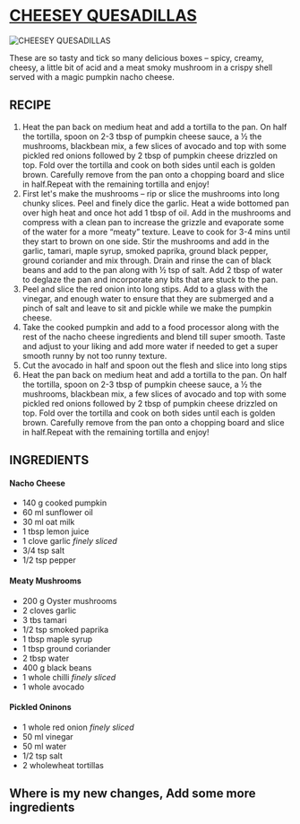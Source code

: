 # [CHEESEY QUESADILLAS](https://thehappypear.ie/creamy-pumpkin-cheese-quesadillas/)

![CHEESEY QUESADILLAS](https://thehappypear.ie/wp-content/uploads/2022/10/Screenshot-2022-10-09-at-16.22.38.png)

These are so tasty and tick so many delicious boxes – spicy, creamy, cheesy, a little bit of acid and a meat smoky mushroom in a crispy shell served with a magic pumpkin nacho cheese.

## RECIPE

1. Heat the pan back on medium heat and add a tortilla to the pan. On half the tortilla, spoon on 2-3 tbsp of pumpkin cheese sauce, a ½ the mushrooms, blackbean mix, a few slices of avocado and top with some pickled red onions followed by 2 tbsp of pumpkin cheese drizzled on top. Fold over the tortilla and cook on both sides until each is golden brown. Carefully remove from the pan onto a chopping board and slice in half.Repeat with the remaining tortilla and enjoy!
2. First let's make the mushrooms – rip or slice the mushrooms into long chunky slices. Peel and finely dice the garlic. Heat a wide bottomed pan over high heat and once hot add 1 tbsp of oil. Add in the mushrooms and compress with a clean pan to increase the grizzle and evaporate some of the water for a more “meaty” texture. Leave to cook for 3-4 mins until they start to brown on one side. Stir the mushrooms and add in the garlic, tamari, maple syrup, smoked paprika, ground black pepper, ground coriander and mix through. Drain and rinse the can of black beans and add to the pan along with ½ tsp of salt. Add 2 tbsp of water to deglaze the pan and incorporate any bits that are stuck to the pan.
3. Peel and slice the red onion into long stips. Add to a glass with the vinegar, and enough water to ensure that they are submerged and a pinch of salt and leave to sit and pickle while we make the pumpkin cheese.
4. Take the cooked pumpkin and add to a food processor along with the rest of the nacho cheese ingredients and blend till super smooth. Taste and adjust to your liking and add more water if needed to get a super smooth runny by not too runny texture.
5. Cut the avocado in half and spoon out the flesh and slice into long stips
6. Heat the pan back on medium heat and add a tortilla to the pan. On half the tortilla, spoon on 2-3 tbsp of pumpkin cheese sauce, a ½ the mushrooms, blackbean mix, a few slices of avocado and top with some pickled red onions followed by 2 tbsp of pumpkin cheese drizzled on top. Fold over the tortilla and cook on both sides until each is golden brown. Carefully remove from the pan onto a chopping board and slice in half.Repeat with the remaining tortilla and enjoy!

## INGREDIENTS

#### Nacho Cheese

- 140 g cooked pumpkin
- 60 ml sunflower oil
- 30 ml oat milk
- 1 tbsp lemon juice
- 1 clove garlic _finely sliced_
- 3/4 tsp salt
- 1/2 tsp pepper

#### Meaty Mushrooms

- 200 g Oyster mushrooms
- 2 cloves garlic
- 3 tbs tamari
- 1/2 tsp smoked paprika
- 1 tbsp maple syrup
- 1 tbsp ground coriander
- 2 tbsp water
- 400 g black beans
- 1 whole chilli _finely sliced_
- 1 whole avocado

#### Pickled Oninons

- 1 whole red onion _finely sliced_
- 50 ml vinegar
- 50 ml water
- 1/2 tsp salt
- 2 wholewheat tortillas

## Where is my new changes, Add some more ingredients

